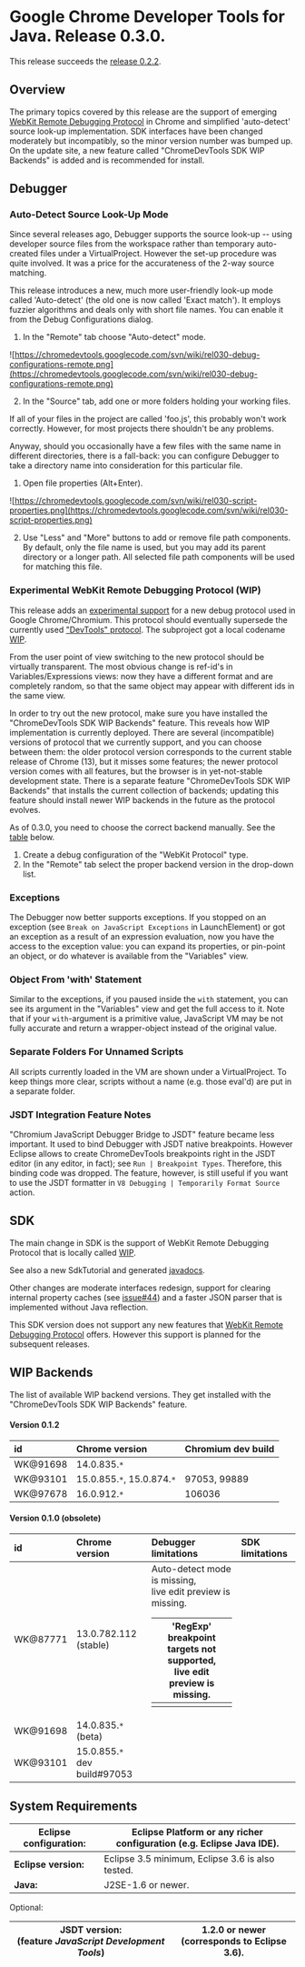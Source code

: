 # Google Chrome Developer Tools for Java. Release 0.3.0. #

This release succeeds the [release 0.2.2](Release_0_2_2.md).

## Overview ##
The primary topics covered by this release are the support of emerging [WebKit Remote Debugging Protocol](WIP.md) in Chrome and simplified 'auto-detect' source look-up implementation. SDK interfaces have been changed moderately but incompatibly, so the minor version number was bumped up. On the update site, a new feature called "ChromeDevTools SDK WIP Backends" is added and is recommended for install.

## Debugger ##
### Auto-Detect Source Look-Up Mode ###
Since several releases ago, Debugger supports the source look-up -- using developer source files from the workspace rather than temporary auto-created files under a VirtualProject. However the set-up procedure was quite involved. It was a price for the accurateness of the 2-way source matching.

This release introduces a new, much more user-friendly look-up mode called 'Auto-detect' (the old one is now called 'Exact match'). It employs fuzzier algorithms and deals only with short file names.
You can enable it from the Debug Configurations dialog.

1. In the "Remote" tab choose "Auto-detect" mode.

![https://chromedevtools.googlecode.com/svn/wiki/rel030-debug-configurations-remote.png](https://chromedevtools.googlecode.com/svn/wiki/rel030-debug-configurations-remote.png)

2. In the "Source" tab, add one or more folders holding your working files.

If all of your files in the project are called 'foo.js', this probably won't work correctly. However, for most projects there shouldn't be any problems.

Anyway, should you occasionally have a few files with the same name in different directories, there is a fall-back: you can configure Debugger to take a directory name into consideration for this particular file.

1. Open file properties (Alt+Enter).

![https://chromedevtools.googlecode.com/svn/wiki/rel030-script-properties.png](https://chromedevtools.googlecode.com/svn/wiki/rel030-script-properties.png)

2. Use "Less" and "More" buttons to add or remove file path components. By default, only the file name is used, but you may add its parent directory or a longer path. All selected file path components will be used for matching this file.

### Experimental WebKit Remote Debugging Protocol (WIP) ###
This release adds an [experimental support](WIP.md) for a new debug protocol used in Google Chrome/Chromium. This protocol should eventually supersede the currently used ["DevTools" protocol](ChromeDevToolsProtocol.md). The subproject got a local codename [WIP](WIP.md).

From the user point of view switching to the new protocol should be virtually transparent. The most obvious change is ref-id's in Variables/Expressions views: now they have a different format and are completely random, so that the same object may appear with different ids in the same view.

In order to try out the new protocol, make sure you have installed the "ChromeDevTools SDK WIP Backends" feature. This reveals how WIP implementation is currently deployed. There are several (incompatible) versions of protocol that we currently support, and you can choose between them: the older protocol version corresponds to the current stable release of Chrome (13), but it misses some features; the newer protocol version comes with all features, but the browser is in yet-not-stable development state. There is a separate feature "ChromeDevTools SDK WIP Backends" that installs the current collection of backends;  updating this feature should install newer WIP backends in the future as the protocol evolves.

As of 0.3.0, you need to choose the correct backend manually. See the [table](#WIP_Backends.md) below.

  1. Create a debug configuration of the "WebKit Protocol" type.
  1. In the "Remote" tab select the proper backend version in the drop-down list.

### Exceptions ###
The Debugger now better supports exceptions. If you stopped on an exception (see `Break on JavaScript Exceptions` in LaunchElement) or got an exception as a result of an expression evaluation, now you have the access to the exception value: you can expand its properties, or pin-point an object, or do whatever is available from the "Variables" view.

### Object From 'with' Statement ###
Similar to the exceptions, if you paused inside the `with` statement, you can see its argument in the "Variables" view and get the full access to it. Note that if your `with`-argument is a primitive value, JavaScript VM may be not fully accurate and return a wrapper-object instead of the original value.

### Separate Folders For Unnamed Scripts ###
All scripts currently loaded in the VM are shown under a VirtualProject. To keep things more clear, scripts without a name (e.g. those eval'd) are put in a separate folder.

### JSDT Integration Feature Notes ###
"Chromium JavaScript Debugger Bridge to JSDT" feature became less important. It used to bind Debugger with JSDT native breakpoints. However Eclipse allows to create ChromeDevTools breakpoints right in the JSDT editor (in any editor, in fact); see `Run | Breakpoint Types`. Therefore, this binding code was dropped. The feature, however, is still useful if you want to use the JSDT formatter in `V8 Debugging | Temporarily Format Source` action.

## SDK ##
The main change in SDK is the support of WebKit Remote Debugging Protocol that is locally called [WIP](WIP.md).

See also a new SdkTutorial and generated [javadocs](http://chromedevtools.googlecode.com/svn/!svn/bc/936/trunk/plugins/org.chromium.sdk/javadocs/index.html).

Other changes are moderate interfaces redesign, support for clearing internal property caches (see [issue#44](http://code.google.com/p/chromedevtools/issues/detail?id=44)) and a faster JSON parser that is implemented without Java reflection.

This SDK version does not support any new features that [WebKit Remote Debugging Protocol](WIP.md) offers. However this support is planned for the subsequent releases.

## WIP Backends ##

The list of available WIP backend versions. They get installed with the "ChromeDevTools SDK WIP Backends" feature.

#### Version 0.1.2 ####
| id | Chrome version | Chromium dev build |
|:---|:---------------|:-------------------|
| WK@91698 | 14.0.835.`*`   |                    |
| WK@93101 | 15.0.855.`*`, 15.0.874.`*` | 97053, 99889       |
| WK@97678 | 16.0.912.`*`   | 106036             |

#### Version 0.1.0 (obsolete) ####
| id | Chrome version | Debugger limitations | SDK limitations |
|:---|:---------------|:---------------------|:----------------|
| WK@87771 | 13.0.782.112 (stable) | Auto-detect mode is missing,<br>live edit preview is missing. <table><thead><th> 'RegExp' breakpoint targets not supported,<br>live edit preview is missing. </th></thead><tbody>
<tr><td> WK@91698 </td><td> 14.0.835.<code>*</code> (beta) </td><td>                      </td><td>                 </td></tr>
<tr><td> WK@93101 </td><td> 15.0.855.<code>*</code><br>dev build#97053 </td><td>                      </td><td>                 </td></tr></tbody></table>

<h2>System Requirements</h2>
<table><thead><th> <b>Eclipse configuration:</b>  </th><th>Eclipse Platform or any richer configuration (e.g. Eclipse Java IDE). </th></thead><tbody>
<tr><td> <b>Eclipse version:</b>        </td><td>  Eclipse 3.5 minimum, Eclipse 3.6 is also tested.                    </td></tr>
<tr><td> <b>Java:</b>                   </td><td> J2SE-1.6 or newer.                                                   </td></tr></tbody></table>

Optional:<br>
<table><thead><th> <b>JSDT version:</b><br>(feature <i>JavaScript Development Tools</i>) </th><th> 1.2.0 or newer<br>(corresponds to Eclipse 3.6).</th></thead><tbody>